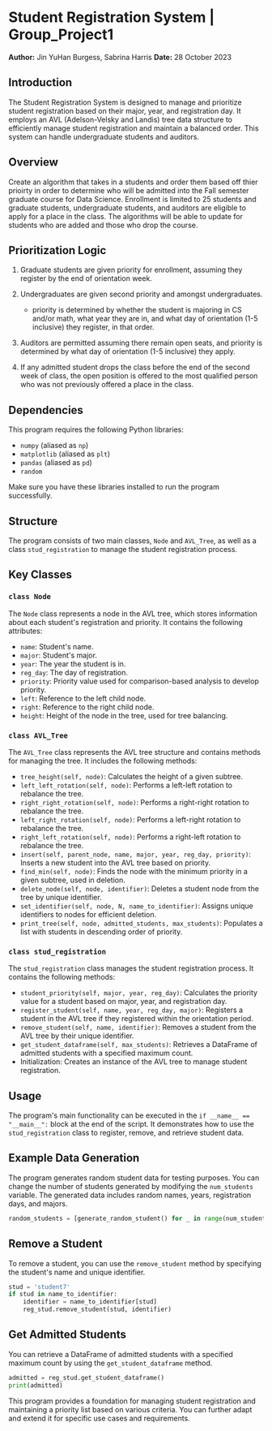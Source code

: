 # Student Registration System | Group_Project1

**Author:** Jin YuHan Burgess, Sabrina Harris
**Date:** 28 October 2023

## Introduction

The Student Registration System is designed to manage and prioritize student registration based on their major, year, and registration day. It employs an AVL (Adelson-Velsky and Landis) tree data structure to efficiently manage student registration and maintain a balanced order. This system can handle undergraduate students and auditors.

## Overview
Create an algorithm that takes in a students and order them based off thier prioirty in order to determine who will be admitted into the Fall semester graduate course for Data Science. Enrollment is limited to 25 students and graduate students, undergraduate students, and auditors are eligible to apply for a place in the class. The algorithms will be able to update for students who are added and those who drop the course. 

## Prioritization Logic
1. Graduate students are given priority for enrollment, assuming they register by the end of orientation week.
   
3. Undergraduates are given second priority and amongst undergraduates.
    - priority is determined by whether the student is majoring in CS and/or math, what year they are in, and what day of orientation (1-5 inclusive) they register, in that order.
      
4. Auditors are permitted assuming there remain open seats, and priority is determined by what day of orientation (1-5 inclusive) they apply.
   
6. If any admitted student drops the class before the end of the second week of class, the open position is offered to the most qualified person who was not previously offered a place in the class.

## Dependencies

This program requires the following Python libraries:

- `numpy` (aliased as `np`)
- `matplotlib` (aliased as `plt`)
- `pandas` (aliased as `pd`)
- `random`

Make sure you have these libraries installed to run the program successfully.

## Structure

The program consists of two main classes, `Node` and `AVL_Tree`, as well as a class `stud_registration` to manage the student registration process.

## Key Classes
### `class Node`

The `Node` class represents a node in the AVL tree, which stores information about each student's registration and priority. It contains the following attributes:

- `name`: Student's name.
- `major`: Student's major.
- `year`: The year the student is in.
- `reg_day`: The day of registration.
- `priority`: Priority value used for comparison-based analysis to develop priority.
- `left`: Reference to the left child node.
- `right`: Reference to the right child node.
- `height`: Height of the node in the tree, used for tree balancing.

### `class AVL_Tree`

The `AVL_Tree` class represents the AVL tree structure and contains methods for managing the tree. It includes the following methods:

- `tree_height(self, node)`: Calculates the height of a given subtree.
- `left_left_rotation(self, node)`: Performs a left-left rotation to rebalance the tree.
- `right_right_rotation(self, node)`: Performs a right-right rotation to rebalance the tree.
- `left_right_rotation(self, node)`: Performs a left-right rotation to rebalance the tree.
- `right_left_rotation(self, node)`: Performs a right-left rotation to rebalance the tree.
- `insert(self, parent_node, name, major, year, reg_day, priority)`: Inserts a new student into the AVL tree based on priority.
- `find_min(self, node)`: Finds the node with the minimum priority in a given subtree, used in deletion.
- `delete_node(self, node, identifier)`: Deletes a student node from the tree by unique identifier.
- `set_identifier(self, node, N, name_to_identifier)`: Assigns unique identifiers to nodes for efficient deletion.
- `print_tree(self, node, admitted_students, max_students)`: Populates a list with students in descending order of priority.

### `class stud_registration`

The `stud_registration` class manages the student registration process. It contains the following methods:

- `student_priority(self, major, year, reg_day)`: Calculates the priority value for a student based on major, year, and registration day.
- `register_student(self, name, year, reg_day, major)`: Registers a student in the AVL tree if they registered within the orientation period.
- `remove_student(self, name, identifier)`: Removes a student from the AVL tree by their unique identifier.
- `get_student_dataframe(self, max_students)`: Retrieves a DataFrame of admitted students with a specified maximum count.
- Initialization: Creates an instance of the AVL tree to manage student registration.

## Usage

The program's main functionality can be executed in the `if __name__ == "__main__":` block at the end of the script. It demonstrates how to use the `stud_registration` class to register, remove, and retrieve student data.

## Example Data Generation

The program generates random student data for testing purposes. You can change the number of students generated by modifying the `num_students` variable. The generated data includes random names, years, registration days, and majors.

```python
random_students = [generate_random_student() for _ in range(num_students)]
```

## Remove a Student

To remove a student, you can use the `remove_student` method by specifying the student's name and unique identifier.

```python
stud = 'student7'
if stud in name_to_identifier:
    identifier = name_to_identifier[stud]
    reg_stud.remove_student(stud, identifier)
```

## Get Admitted Students

You can retrieve a DataFrame of admitted students with a specified maximum count by using the `get_student_dataframe` method.

```python
admitted = reg_stud.get_student_dataframe()
print(admitted)
```

This program provides a foundation for managing student registration and maintaining a priority list based on various criteria. You can further adapt and extend it for specific use cases and requirements.
